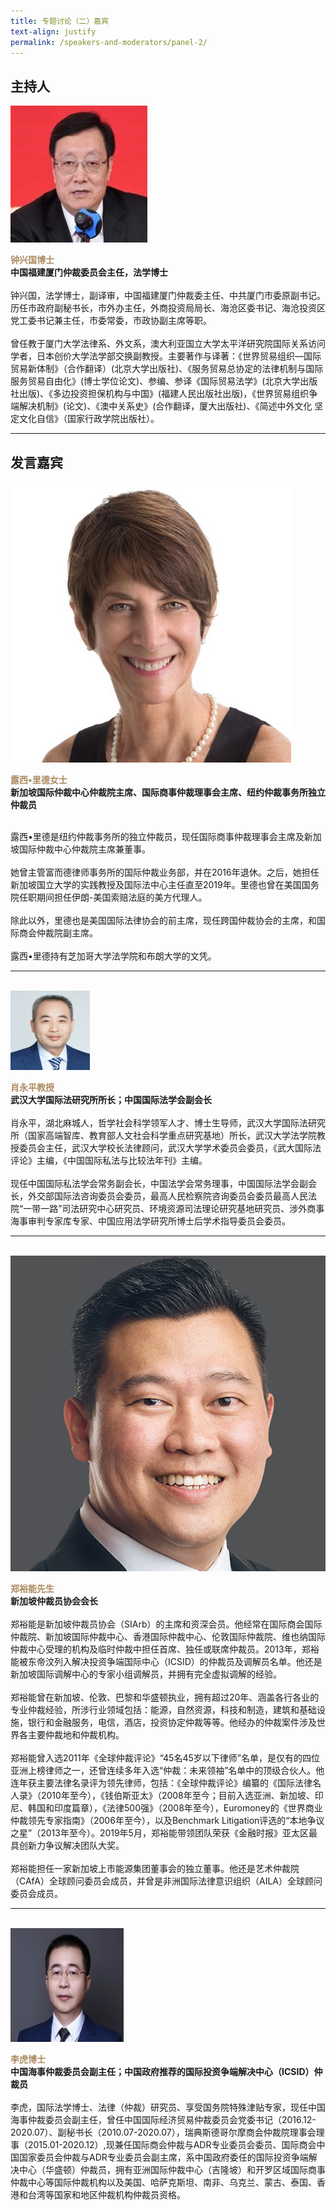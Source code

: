 ```yaml
---
title: 专题讨论（二）嘉宾
text-align: justify
permalink: /speakers-and-moderators/panel-2/
---
```

<style> 
.content img {
  max-width: 200px;
  margin-left: 0;
}

.speaker-name {
  color: #AC8B60;
}
</style>

## 主持人
<div class="sgds-container">
  <div class="row is-desktop">
    <div class="col is-10-mobile is-10-tablet is-3-desktop is-3-widescreen is-3-fullhd">
    <img src="/images/speakers-panel 2-zhong xingguo.jpg" alt="Photo of Zhong Xingguo"> 
    </div>
    <div class="col">
    <p>
    <b class="speaker-name">钟兴国博士 </b><br>
    <b>中国福建厦门仲裁委员会主任，法学博士 </b><br> <br> 
    钟兴国，法学博士，副译审，中国福建厦门仲裁委主任、中共厦门市委原副书记。历任市政府副秘书长，市外办主任，外商投资局局长、海沧区委书记、海沧投资区党工委书记兼主任，市委常委，市政协副主席等职。<br><br>
    曾任教于厦门大学法律系、外文系，澳大利亚国立大学太平洋研究院国际关系访问学者，日本创价大学法学部交换副教授。主要著作与译著：《世界贸易组织—国际贸易新体制》（合作翻译）(北京大学出版社)、《服务贸易总协定的法律机制与国际服务贸易自由化》(博士学位论文)、参编、参译《国际贸易法学》(北京大学出版社出版)、《多边投资担保机构与中国》(福建人民出版社出版)，《世界贸易组织争端解决机制》(论文)、《澳中关系史》(合作翻译，厦大出版社)、《简述中外文化 坚定文化自信》（国家行政学院出版社）。
    </p>
    </div>
  </div>
  </div>
  <hr>

## 发言嘉宾     

<div class="sgds-container">
  <div class="row is-desktop">
    <div class="col is-10-mobile is-10-tablet is-3-desktop is-3-widescreen is-3-fullhd">
    <img src="/images/speakers-panel 2-Lucy Reed.jpg" alt="Photo of Ms Lucy Reed"> 
    </div>
    <div class="col">
    <p>
      <b class="speaker-name">露西•里德女士 </b><br>
    <b>新加坡国际仲裁中心仲裁院主席、国际商事仲裁理事会主席、纽约仲裁事务所独立仲裁员 <br> <br> </b>

露西•里德是纽约仲裁事务所的独立仲裁员，现任国际商事仲裁理事会主席及新加坡国际仲裁中心仲裁院主席兼董事。<br><br>
她曾主管富而德律师事务所的国际仲裁业务部，并在2016年退休。之后，她担任新加坡国立大学的实践教授及国际法中心主任直至2019年。里德也曾在美国国务院任职期间担任伊朗-美国索赔法庭的美方代理人。<br><br>
除此以外，里德也是美国国际法律协会的前主席，现任跨国仲裁协会的主席，和国际商会仲裁院副主席。<br><br>
露西•里德持有芝加哥大学法学院和布朗大学的文凭。
      </p>
    </div>
  </div>
<hr>
<br>

  <div class="row is-desktop">
      <div class="col is-10-mobile is-10-tablet is-3-desktop is-3-widescreen is-3-fullhd">
      <img src="/images/speakers-panel 2-xiao yongping.png" alt="Photo of Xiao Yongping"> 
      </div>
      <div class="col">
      <p>
      <b class="speaker-name">肖永平教授 </b><br>
      <b>武汉大学国际法研究所所长；中国国际法学会副会长</b><br> <br> 
    肖永平，湖北麻城人，哲学社会科学领军人才、博士生导师，武汉大学国际法研究所（国家高端智库、教育部人文社会科学重点研究基地）所长，武汉大学法学院教授委员会主任，武汉大学校长法律顾问，武汉大学学术委员会委员，《武大国际法评论》主编，《中国国际私法与比较法年刊》主编。<br><br>
    现任中国国际私法学会常务副会长，中国法学会常务理事，中国国际法学会副会长，外交部国际法咨询委员会委员，最高人民检察院咨询委员会委员最高人民法院“一带一路”司法研究中心研究员、环境资源司法理论研究基地研究员、涉外商事海事审判专家库专家、中国应用法学研究所博士后学术指导委员会委员。
    </p>
  </div>
  </div>
  <hr>
  <br>

<div class="row is-desktop">
    <div class="col is-10-mobile is-10-tablet is-3-desktop is-3-widescreen is-3-fullhd">
    <img src="/images/speakers-panel 2-Tay Yu Jin.png" alt="Mr Tay Yu-Jin Photo"> 
    </div>
    <div class="col">
    <p>
    <b class="speaker-name">郑裕能先生 </b><br>
    <b>新加坡仲裁员协会会长 <br> <br> </b>
    郑裕能是新加坡仲裁员协会（SIArb）的主席和资深会员。他经常在国际商会国际仲裁院、新加坡国际仲裁中心、香港国际仲裁中心、伦敦国际仲裁院、维也纳国际仲裁中心受理的机构及临时仲裁中担任首席、独任或联席仲裁员。2013年，郑裕能被东帝汶列入解决投资争端国际中心（ICSID）的仲裁员及调解员名单。他还是新加坡国际调解中心的专家小组调解员，并拥有完全虚拟调解的经验。<br><br>
郑裕能曾在新加坡、伦敦、巴黎和华盛顿执业，拥有超过20年、涵盖各行各业的专业仲裁经验，所涉行业领域包括：能源，自然资源，科技和制造，建筑和基础设施，银行和金融服务，电信，酒店，投资协定仲裁等等。他经办的仲裁案件涉及世界各主要仲裁地和仲裁机构。<br><br>
郑裕能曾入选2011年《全球仲裁评论》“45名45岁以下律师”名单，是仅有的四位亚洲上榜律师之一，还曾连续多年入选“仲裁：未来领袖”名单中的顶级合伙人。他连年获主要法律名录评为领先律师，包括：《全球仲裁评论》编纂的《国际法律名人录》（2010年至今），《钱伯斯亚太》（2008年至今；目前入选亚洲、新加坡、印尼、韩国和印度篇章），《法律500强》（2008年至今），Euromoney的《世界商业仲裁领先专家指南》（2006年至今），以及Benchmark Litigation评选的“本地争议之星”（2013年至今）。2019年5月，郑裕能带领团队荣获《金融时报》亚太区最具创新力争议解决团队大奖。<br><br>
郑裕能担任一家新加坡上市能源集团董事会的独立董事。他还是艺术仲裁院（CAfA）全球顾问委员会成员，并曾是非洲国际法律意识组织（AILA）全球顾问委员会成员。
    </p>
    </div>
  </div>
<hr>
<br>
<div class="row is-desktop">
      <div class="col is-10-mobile is-10-tablet is-3-desktop is-3-widescreen is-3-fullhd">
      <img src="/images/speakers-panel 2-li hu.jpg" alt="Photo of Li Hu"> 
      </div>
      <div class="col">
      <p>
      <b class="speaker-name">李虎博士 </b><br>
      <b>中国海事仲裁委员会副主任；中国政府推荐的国际投资争端解决中心（ICSID）仲裁员</b><br> <br> 
    李虎，国际法学博士、法律（仲裁）研究员、享受国务院特殊津贴专家，现任中国海事仲裁委员会副主任，曾任中国国际经济贸易仲裁委员会党委书记（2016.12-2020.07）、副秘书长（2010.07-2020.07），瑞典斯德哥尔摩商会仲裁院理事会理事（2015.01-2020.12）,现兼任国际商会仲裁与ADR专业委员会委员、国际商会中国国家委员会仲裁与ADR专业委员会副主席，系中国政府委任的国际投资争端解决中心（华盛顿）仲裁员，拥有亚洲国际仲裁中心（吉隆坡）和开罗区域国际商事仲裁中心等国际仲裁机构以及美国、哈萨克斯坦、南非、乌克兰、蒙古、泰国、香港和台湾等国家和地区仲裁机构仲裁员资格。
    </p>
  </div>
  </div>
  </div>

